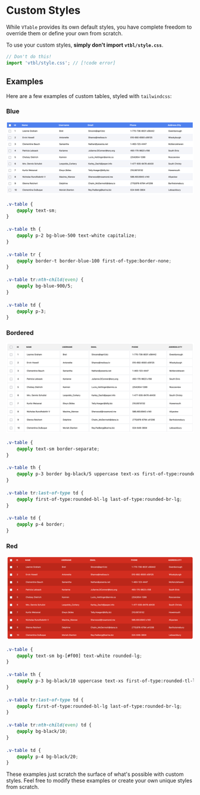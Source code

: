 # Custom Styles

While `VTable` provides its own default styles, you have complete freedom to override them or define your own from scratch.

To use your custom styles, **simply don't import `vtbl/style.css`**.

```ts
// Don't do this!
import 'vtbl/style.css'; // [!code error]
```

## Examples

Here are a few examples of custom tables, styled with `tailwindcss`:

### Blue

![Custom Blue Table](../assets/blue.png)

```css
.v-table {
	@apply text-sm;
}

.v-table th {
	@apply p-2 bg-blue-500 text-white capitalize;
}

.v-table tr {
	@apply border-t border-blue-100 first-of-type:border-none;
}

.v-table tr:nth-child(even) {
	@apply bg-blue-900/5;
}

.v-table td {
	@apply p-3;
}
```

### Bordered

![Custom Bordered Table](../assets/bordered.png)

```css
.v-table {
	@apply text-sm border-separate;
}

.v-table th {
	@apply p-3 border bg-black/5 uppercase text-xs first-of-type:rounded-tl-lg last-of-type:rounded-tr-lg;
}

.v-table tr:last-of-type td {
	@apply first-of-type:rounded-bl-lg last-of-type:rounded-br-lg;
}

.v-table td {
	@apply p-4 border;
}
```

### Red

![Custom Red Table](../assets/red.png)

```css
.v-table {
	@apply text-sm bg-[#f00] text-white rounded-lg;
}

.v-table th {
	@apply p-3 bg-black/10 uppercase text-xs first-of-type:rounded-tl-lg last-of-type:rounded-tr-lg;
}

.v-table tr:last-of-type td {
	@apply first-of-type:rounded-bl-lg last-of-type:rounded-br-lg;
}

.v-table tr:nth-child(even) td {
	@apply bg-black/10;
}

.v-table td {
	@apply p-4 bg-black/20;
}
```

These examples just scratch the surface of what's possible with custom styles. Feel free to modify these examples or create your own unique styles from scratch.
